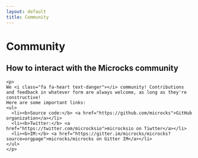 ```yaml
---
layout: default
title: Community
---
```


<div class="content">
	<div class="jumbotron clearfix">
		<div class="container">
       <h1 class="page-title arvo">Community</h1>
    </div>
	</div>
	<div class="container">
  <section id="intro" class="article">
    <h2 class="arvo">How to interact with the Microcks community</h2>

    <p>
    We <i class="fa fa-heart text-danger"></i> community! Contributions and feedback in whatever form are always welcome, as long as they're constructive!
    Here are some important links:
    <ul>
      <li><b>Source code:</b> <a href="https://github.com/microcks">GitHub organization</a></li>
      <li><b>Twitter:</b> <a href="https://twitter.com/microcksio">microcksio on Tiwtter</a></li>
      <li><b>IM:</b> <a href="https://gitter.im/microcks/microcks?source=orgpage">microcks/microcks on Gitter IM</a></li>
    </ul>
    </p>
  </div>
</div>
